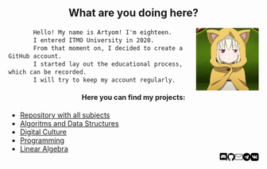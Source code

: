 <h2 align = "center" >What are you doing here?</h2>
<p><img src= "pictures/hello.gif" width = "25%" align = "right"></p>

           Hello! My name is Artyom! I'm eighteen.
           I entered ITMO University in 2020.
           From that moment on, I decided to create a GitHub account.
           I started lay out the educational process, which can be recorded.
           I will try to keep my account regularly.

<h4 align = "center">Here you can find my projects:</h4>
<div>
    <ul>
        <li><a href = "https://github.com/fadyat/ITMO-PROBLEMS"> Repository with all subjects </a></li>
        <li><a href = "https://github.com/fadyat/ITMO-PROBLEMS/tree/master/Algorithms"> Algoritms and Data Structures </a></li>
        <li><a href = "https://github.com/fadyat/ITMO-PROBLEMS/tree/master/Digital-culture"> Digital Culture </a></li>
        <li><a href = "https://github.com/fadyat/ITMO-PROBLEMS/tree/master/Programming"> Programming </a></li>
        <li><a href = "https://github.com/fadyat/ITMO-PROBLEMS/tree/master/Linal"> Linear Algebra </a></li>
            <div>

 <div>
               <a href = "https://vk.com/mrfadeyev"><img src = "pictures/vk.png" width = "3.3%" align = "right" target = "_blank"></a>
               <a href = "https://t.me/not_fadyat"><img src = "pictures/teleg.png" width = "3.3%" align = "right" target = "_blank"></a>
               <a href = "mailto:fadyat@icloud.com"><img src = "pictures/email.png" width = "3.3%" align = "right" target = "_blank"></a>
               <a href = "https://github.com/fadyat"><img src = "pictures/git.png" width = "3.3%" align = "right" target = "_blank"></a>
               <a href = "https://discord.gg/c6PBVGk"><img src = "pictures/disc.png" width = "3.3%" align = "right" target = "_blank"></a>
            </div></a>
        </li>
    </ul>
</div>
 </div></a>
